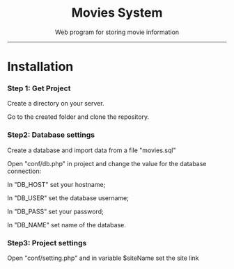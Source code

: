 <h1 align="center">Movies System</h1>
<p align="center">Web program for storing movie information</p>
<hr />

<h1>Installation</h1>
<h3>Step 1: Get Project</h3>
<p>Сreate a directory on your server.</p>
<p>Go to the created folder and clone the repository.</p>

<h3>Step2: Database settings</h3>
<p>Create a database and import data from a file "movies.sql"</p>
<p>Open "conf/db.php" in project and change the value for the database connection:</p>
<p>In "DB_HOST" set your hostname;</p>
<p>In "DB_USER" set the database username;</p>
<p>In "DB_PASS" set your password;</p>
<p>In "DB_NAME" set name of the database.</p>

<h3>Step3: Project settings</h3>
<p>Open "conf/setting.php" and in variable $siteName set the site link</p>